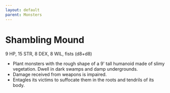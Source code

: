 ```yaml
---
layout: default
parent: Monsters
---
```

# Shambling Mound
9 HP, 15 STR, 8 DEX, 8 WIL, fists (d8+d8)
-   Plant monsters with the rough shape of a 9' tall humanoid made of
    slimy vegetation. Dwell in dark swamps and damp undergrounds.
-   Damage received from weapons is impaired.
-   Entagles its victims to suffocate them in the roots and tendrils of
    its body.

